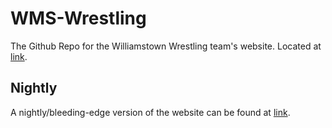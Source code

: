 # WMS-Wrestling

The Github Repo for the Williamstown Wrestling team's website. Located at [link](https://williamstownwrestling.com).

## Nightly

A nightly/bleeding-edge version of the website can be found at [link](https://nick227889.github.io/WHS-Wrestling).
